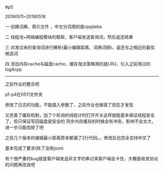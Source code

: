 #p5

20190511~20190518



一 创建词典、索引文件 ，中文分词用的是cppjieba

二 线程池+网络编程模块的框架，客户端发送查询词，然后返还结果

三 对发过来的查询词进行解析(最小编辑距离、词典词频)，返还与之相近的最佳候选词

四 添加内存cache与磁盘cache，缓存淘汰策略用的是LRU，引入之前用过的log4cpp

-----------------------------------------------------------------------

之前作业的整合吧

p1-p4在0511文件夹

修改了日志的功能，不能插入参数了，之前作业也做错了现在才发现

又完善了缓存机制，加了个轮询的线程计时打开开关这样就能基本保证线程安全了，但只保证写回磁盘是安全的
同步内存缓存的时候会有冲突，影响不会太大，进一步只能加锁了吧

之前几个版本的编辑最小距离原来都漏了2行代码。。修改后也完全支持中文了

基本完成了要求(除了没用json)

有个很严重的bug就是客户端发送非文字的串过来客户端会卡住，大概是收发协议的问题再改良吧



